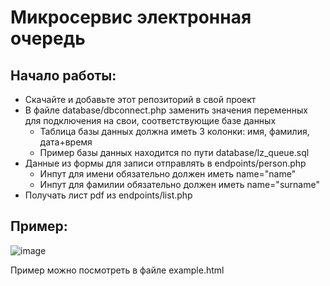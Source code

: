 # Микросервис электронная очередь
## Начало работы:
* Скачайте и добавьте этот репозиторий в свой проект
* В файле database/dbconnect.php заменить значения переменных для подключения на свои, соответствующие базе данных
  - Таблица базы данных должна иметь 3 колонки: имя, фамилия, дата+время
  - Пример базы данных находится по пути database/lz_queue.sql
* Данные из формы для записи отправлять в endpoints/person.php
  - Инпут для имени обязательно должен иметь name="name"
  - Инпут для фамилии обязательно должен иметь name="surname"
* Получать лист pdf из endpoints/list.php
## Пример:
![image](https://user-images.githubusercontent.com/69728673/144420893-da402fff-6132-4f12-9c53-6530795bb731.png)

Пример можно посмотреть в файле example.html
